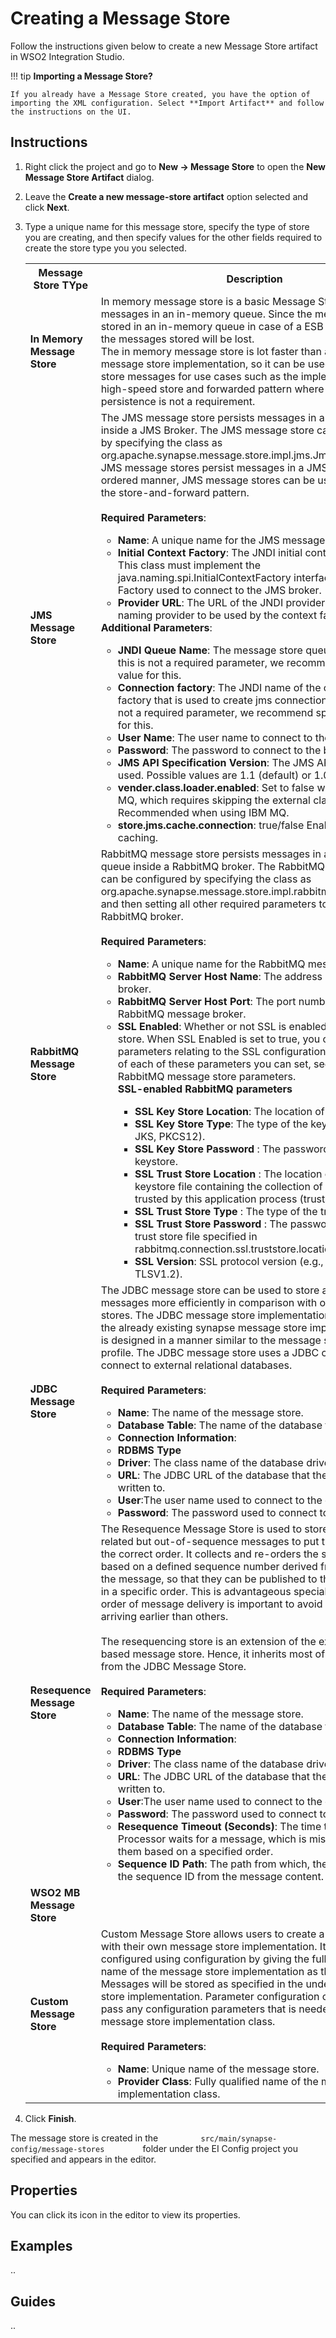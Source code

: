 # Creating a Message Store

Follow the instructions given below to create a new Message Store artifact in WSO2 Integration Studio.

!!! tip
    **Importing a Message Store?**

    If you already have a Message Store created, you have the option of importing the XML configuration. Select **Import Artifact** and follow the instructions on the UI.

## Instructions

1.  Right click the project and go to **New → Message Store** to open the **New Message Store Artifact** dialog.
2.  Leave the **Create a new message-store artifact** option selected and click **Next**.
3.  Type a unique name for this message store, specify the type of store you are creating, and then specify values for the other fields required to create the store type you you selected.

	<table>
		<tr>
			<th>Message Store TYpe</th>
			<th>Description</th>
		</tr>
		<tr>
			<td><b>In Memory Message Store</b></td>
			<td>
				In memory message store is a basic Message Store that stores messages in an in-memory queue. Since the messages are stored in an in-memory queue in case of a ESB profile restart, all the messages stored will be lost. </br> 
				The in memory message store is lot faster than a persistent message store implementation, so it can be used to temporarily store messages for use cases such as the implementation of a high-speed store and forwarded pattern where message persistence is not a requirement.
			</td>
		</tr>
		<tr>
			<td><b>JMS Message Store</b></td>
			<td>
				The JMS message store persists messages in a JMS queue inside a JMS Broker. The JMS message store can be configured by specifying the class as org.apache.synapse.message.store.impl.jms.JmsStore. Since the JMS message stores persist messages in a JMS queue in an ordered manner, JMS message stores can be used to implement the store-and-forward pattern.</br> </br>
				<b>Required Parameters</b>:</br>
				<ul>
					<li>
						<b>Name</b>: A unique name for the JMS message store.
					</li>
					<li>
						<b>Initial Context Factory</b>: The JNDI initial context factory class. This class must implement the java.naming.spi.InitialContextFactory interface. Initial Context Factory used to connect to the JMS broker.
					</li>
					<li>
						<b>Provider URL</b>: The URL of the JNDI provider. Url of the naming provider to be used by the context factory.
					</li>
				</ul>
				<b>Additional Parameters</b>:</br>
				<ul>
					<li>
						<b>JNDI Queue Name</b>: The message store queue name. Though this is not a required parameter, we recommend specifying a value for this. 
					</li>
					<li>
						<b>Connection factory</b>: The JNDI name of the connection factory that is used to create jms connections. Though this is not a required parameter, we recommend specifying a value for this.
					</li>
					<li>
						<b>User Name</b>: The user name to connect to the broker.
					</li>
					<li>
						<b>Password</b>: The password to connect to the broker.
					</li>
					<li>
						<b>JMS API Specification Version</b>: The JMS API version to be used. Possible values are 1.1 (default) or 1.0.
					</li>
					<li>
						<b>vender.class.loader.enabled</b>: Set to false when using IBM MQ, which requires skipping the external class loader. Recommended when using IBM MQ.
					</li>
					<li>
						<b>store.jms.cache.connection</b>: true/false Enable Connection caching.
					</li>
				</ul>
			</td>
		</tr>
		<tr>
			<td><b>RabbitMQ Message Store</b></td>
			<td>
				RabbitMQ message store persists messages in a RabbitMQ queue inside a RabbitMQ broker. The RabbitMQ message store can be configured by specifying the class as org.apache.synapse.message.store.impl.rabbitmq.RabbitmqStore and then setting all other required parameters to connect to a RabbitMQ broker.</br> </br>
				<b>Required Parameters</b>:</br>
				<ul>
					<li>
						<b>Name</b>: A unique name for the RabbitMQ message store.
					</li>
					<li>
						<b>RabbitMQ Server Host Name</b>: The address of the RabbitMQ broker.
					</li>
					<li>
						<b>RabbitMQ Server Host Port</b>: The port number of the RabbitMQ message broker.
					</li>
					<li>
						<b>SSL Enabled</b>: Whether or not SSL is enabled on the message store. When SSL Enabled is set to true, you can set the parameters relating to the SSL configuration. For descriptions of each of these parameters you can set, see SSL enabled RabbitMQ message store parameters.
					</li>
					<b>SSL-enabled RabbitMQ parameters</b>
					<ul>
						<li>
							<b>SSL Key Store Location</b>: The location of the keystore file.
						</li>
						<li>
							<b>SSL Key Store Type</b>: The type of the keystore used (e.g., JKS, PKCS12).
						</li>
						<li>
							<b>SSL Key Store Password </b>: The password to access the keystore.
						</li>
						<li>
							<b>SSL Trust Store Location </b>: The location of the Java keystore file containing the collection of CA certificates trusted by this application process (truststore).
						</li>
						<li>
							<b>SSL Trust Store Type </b>: The type of the truststore used.
						</li>
						<li>
							<b>SSL Trust Store Password </b>: The password to unlock the trust store file specified in rabbitmq.connection.ssl.truststore.location.
						</li>
						<li>
							<b>SSL Version</b>: SSL protocol version (e.g., SSL, TLSV1, TLSV1.2).
						</li>
					</ul>
				</ul>
			</td>
		</tr>
		<tr>
			<td><b>JDBC Message Store</b></td>
			<td>
				The JDBC message store can be used to store and retrieve messages more efficiently in comparison with other message stores. The JDBC message store implementation is a variation of the already existing synapse message store implementation and is designed in a manner similar to the message store of the ESB profile. The JDBC message store uses a JDBC connector to connect to external relational databases.</br> </br>
				<b>Required Parameters</b>:</br>
				<ul>
					<li><b>Name</b>: The name of the message store.</li>
					<li><b>Database Table</b>: The name of the database table.</li>
					<li><b>Connection Information</b>:</li>
					<li><b>RDBMS Type</b></li>
					<li><b>Driver</b>: The class name of the database driver.</li>
					<li><b>URL</b>: The JDBC URL of the database that the data will be written to.</li>
					<li><b>User</b>:The user name used to connect to the database.</li>
					<li><b>Password</b>: The password used to connect to the database.</li>
				</ul>
			</td>
		</tr>
		<tr>
			<td><b>Resequence Message Store</b></td>
			<td>
				The Resequence Message Store is used to store a stream of related but out-of-sequence messages to put them back into the correct order. It collects and re-orders the stored messages based on a defined sequence number derived from some part of the message, so that they can be published to the output channel in a specific order. This is advantageous specially when the order of message delivery is important to avoid some messages arriving earlier than others.</br> </br>
				The resequencing store is an extension of the existing JDBC-based message store. Hence, it inherits most of its properties from the JDBC Message Store.</br></br>
				<b>Required Parameters</b>:</br>
				<ul>
					<li><b>Name</b>: The name of the message store.</li>
					<li><b>Database Table</b>: The name of the database table.</li>
					<li><b>Connection Information</b>:</li>
					<li><b>RDBMS Type</b></li>
					<li><b>Driver</b>: The class name of the database driver.</li>
					<li><b>URL</b>: The JDBC URL of the database that the data will be written to.</li>
					<li><b>User</b>:The user name used to connect to the database.</li>
					<li><b>Password</b>: The password used to connect to the database.</li>
					<li><b>Resequence Timeout (Seconds)</b>: The time the Message Processor waits for a message, which is missing to reorder them based on a specified order.</li>
					<li><b>Sequence ID Path</b>: The path from which, the Store identifies the sequence ID from the message content.</li>
				</ul>
			</td>
		</tr>
		<tr>
			<td><b>WSO2 MB Message Store</b></td>
			<td></td>
		</tr>
		<tr>
			<td><b>Custom Message Store</b></td>
			<td>
				Custom Message Store allows users to create a message store with their own message store implementation. It can be configured using configuration by giving the fully qualified class name of the message store implementation as the class value. 
				Messages will be stored as specified in the underlying message store implementation. Parameter configuration can be used to pass any configuration parameters that is needed by the message store implementation class.</br></br>
				<b>Required Parameters</b>:</br>
				<ul>
					<li><b>Name</b>: Unique name of the message store.</li>
					<li><b>Provider Class</b>: Fully qualified name of the message store implementation class.</li>
				</ul>
			</td>
		</tr>
	</table>

4.  Click **Finish**. 

The message store is created in the `          src/main/synapse-config/message-stores         ` folder under the EI Config project you specified and appears in the editor. 

## Properties

You can click its icon in the editor to view its properties.

## Examples
..

## Guides
..
